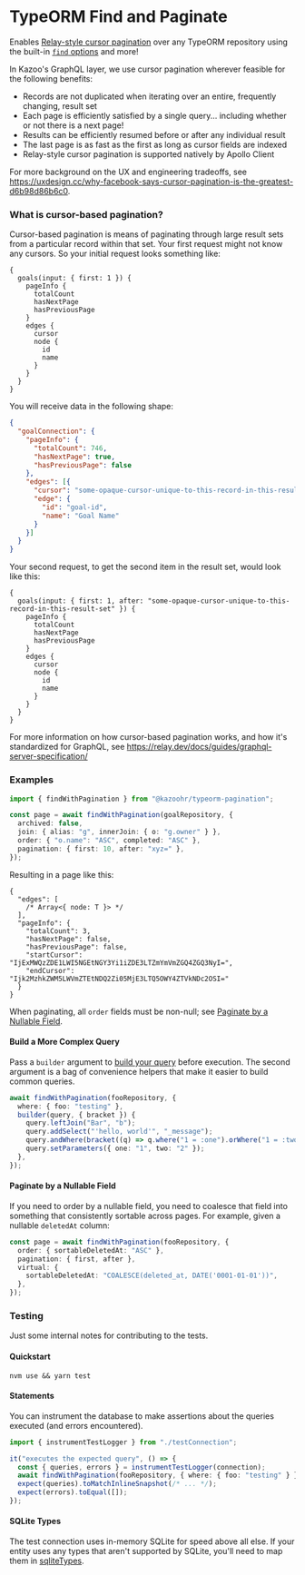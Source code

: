 # TypeORM Find and Paginate

Enables [Relay-style cursor pagination](https://relay.dev/graphql/connections.htm) over any TypeORM repository using the built-in [`find` options](https://github.com/typeorm/typeorm/blob/master/docs/find-options.md) and more!

In Kazoo's GraphQL layer, we use cursor pagination wherever feasible for the following benefits:

- Records are not duplicated when iterating over an entire, frequently changing, result set
- Each page is efficiently satisfied by a single query... including whether or not there is a next page!
- Results can be efficiently resumed before or after any individual result
- The last page is as fast as the first as long as cursor fields are indexed
- Relay-style cursor pagination is supported natively by Apollo Client

For more background on the UX and engineering tradeoffs, see https://uxdesign.cc/why-facebook-says-cursor-pagination-is-the-greatest-d6b98d86b6c0.

### What is cursor-based pagination?

Cursor-based pagination is means of paginating through large result sets from a particular record within that set. Your first request might not know any cursors. So your initial request looks something like:

```gql
{
  goals(input: { first: 1 }) {
    pageInfo {
      totalCount
      hasNextPage
      hasPreviousPage
    }
    edges {
      cursor
      node {
        id
        name
      }
    }
  }
}
```

You will receive data in the following shape:

```json
{
  "goalConnection": {
    "pageInfo": {
      "totalCount": 746,
      "hasNextPage": true,
      "hasPreviousPage": false
    },
    "edges": [{
      "cursor": "some-opaque-cursor-unique-to-this-record-in-this-result-set",
      "edge": {
        "id": "goal-id",
        "name": "Goal Name"
      }
    }]
  }
}
```

Your second request, to get the second item in the result set, would look like this:

```gql
{
  goals(input: { first: 1, after: "some-opaque-cursor-unique-to-this-record-in-this-result-set" }) {
    pageInfo {
      totalCount
      hasNextPage
      hasPreviousPage
    }
    edges {
      cursor
      node {
        id
        name
      }
    }
  }
}
```

For more information on how cursor-based pagination works, and how it's standardized for GraphQL, see https://relay.dev/docs/guides/graphql-server-specification/

### Examples

```ts
import { findWithPagination } from "@kazoohr/typeorm-pagination";

const page = await findWithPagination(goalRepository, {
  archived: false,
  join: { alias: "g", innerJoin: { o: "g.owner" } },
  order: { "o.name": "ASC", completed: "ASC" },
  pagination: { first: 10, after: "xyz=" },
});
```

Resulting in a page like this:

```jsonc
{
  "edges": [
    /* Array<{ node: T }> */
  ],
  "pageInfo": {
    "totalCount": 3,
    "hasNextPage": false,
    "hasPreviousPage": false,
    "startCursor": "IjExMWQzZDE1LWI5NGEtNGY3Yi1iZDE3LTZmYmVmZGQ4ZGQ3NyI=",
    "endCursor": "Ijk2MzhkZWM5LWVmZTEtNDQ2Zi05MjE3LTQ5OWY4ZTVkNDc2OSI="
  }
}
```

When paginating, all `order` fields must be non-null; see [Paginate by a Nullable Field](#paginate-by-a-nullable-field).

#### Build a More Complex Query

Pass a `builder` argument to [build your query](https://github.com/typeorm/typeorm/blob/master/src/query-builder/SelectQueryBuilder.ts) before execution. The second argument is a bag of convenience helpers that make it easier to build common queries.

```ts
await findWithPagination(fooRepository, {
  where: { foo: "testing" },
  builder(query, { bracket }) {
    query.leftJoin("Bar", "b");
    query.addSelect("'hello, world'", "_message");
    query.andWhere(bracket((q) => q.where("1 = :one").orWhere("1 = :two")));
    query.setParameters({ one: "1", two: "2" });
  },
});
```

#### Paginate by a Nullable Field

If you need to order by a nullable field, you need to coalesce that field into something that consistently sortable across pages. For example, given a nullable `deletedAt` column:

```ts
const page = await findWithPagination(fooRepository, {
  order: { sortableDeletedAt: "ASC" },
  pagination: { first, after },
  virtual: {
    sortableDeletedAt: "COALESCE(deleted_at, DATE('0001-01-01'))",
  },
});
```

### Testing

Just some internal notes for contributing to the tests.

#### Quickstart

`nvm use && yarn test`

#### Statements

You can instrument the database to make assertions about the queries executed (and errors encountered).

```ts
import { instrumentTestLogger } from "./testConnection";

it("executes the expected query", () => {
  const { queries, errors } = instrumentTestLogger(connection);
  await findWithPagination(fooRepository, { where: { foo: "testing" } });
  expect(queries).toMatchInlineSnapshot(/* ... */);
  expect(errors).toEqual([]);
});
```

#### SQLite Types

The test connection uses in-memory SQLite for speed above all else. If your entity uses any types that aren't supported by SQLite, you'll need to map them in [sqliteTypes](./src/testConnection).
